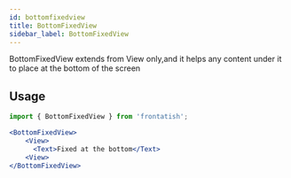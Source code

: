 ```yaml
---
id: bottomfixedview
title: BottomFixedView
sidebar_label: BottomFixedView
---
```


BottomFixedView extends from View only,and it helps any content under it to place at the bottom of the screen




## Usage

```jsx
import { BottomFixedView } from 'frontatish';

<BottomFixedView>
    <View>
      <Text>Fixed at the bottom</Text>
    <View>
</BottomFixedView>
```
